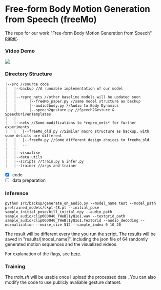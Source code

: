# Free-form Body Motion Generation from Speech (freeMo)

The repo for our work "Free-form Body Motion Generation from Speech" [paper](http://arxiv.org/abs/2203.02291).

### Video Demo
[![](https://res.cloudinary.com/marcomontalbano/image/upload/v1639640143/video_to_markdown/images/youtube--Wb5VYqKX_x0-c05b58ac6eb4c4700831b2b3070cd403.jpg)](https://youtu.be/Wb5VYqKX_x0 "")

### Directory Structure

    |--src //source code
    |   |--backup //A runnable implementation of our model
    |   |
    |   |--repro_nets //other baseline models will be updated soon
    |   |      |--freeMo_paper.py //same model structure as backup
    |   |      |--audio2body.py //Audio to Body Dynamics
    |   |      |--speech2gesture.py //Speech2Gesture & SpeechDrivenTemplates
    |   |
    |   |--nets //Some modifications to *repro_nets* for further experiments
    |   |   |--freeMo_old.py //Similar macro structure as backup, with some details are different
    |   |   |--freeMo.py //Some different design choices to freeMo_old
    |   |   ...
    |   |
    |   |--visualise 
    |   |--data_utils
    |   |--scripts //train.py & infer.py
    |   |--trainer //args and trainer

- [x] code 
- [ ] data preparation

### Inference

    python src/backup/generate_on_audio.py --model_name test --model_path pretrained_models/ckpt-48.pt --initial_pose sample_initial_pose/bill_initial.npy --audio_path sample_audio/clip000040_TWeBl1yQ1oI.wav --textgrid_path sample_audio/clip000040_TWeBl1yQ1oI.TextGrid --audio_decoding --normalization --noise_size 512 --sample_index 0 10 20

The result will be different every time you run the script.
The results will be saved in "results/[model_name]", including the json file of 64 randomly generated motion sequences and the visualized videos. 

For explanation of the flags, see [here](src/backup/).

### Training
The *train.sh* will be usable once I upload the processed data . You can also modify the code to use publicly avaliable gesture dataset.
